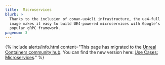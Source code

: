 ```yaml
---
title:  Microservices
blurb: >
  Thanks to the inclusion of conan-ue4cli infrastructure, the ue4-full
  image makes it easy to build UE4-powered microservices with Google's
  popular gRPC framework.
pagenum: 3
---
```


{% include alerts/info.html content="This page has migrated to the [Unreal Containers community hub](https://unrealcontainers.com/). You can find the new version here: [Use Cases: Microservices](https://unrealcontainers.com/docs/use-cases/microservices)." %}
